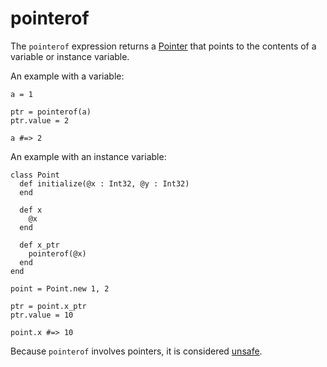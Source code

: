 # pointerof

The `pointerof` expression returns a [Pointer](http://crystal-lang.org/api/Pointer.html) that points to the contents of a variable or instance variable.

An example with a variable:

```crystal
a = 1

ptr = pointerof(a)
ptr.value = 2

a #=> 2
```

An example with an instance variable:

```crystal
class Point
  def initialize(@x : Int32, @y : Int32)
  end

  def x
    @x
  end

  def x_ptr
    pointerof(@x)
  end
end

point = Point.new 1, 2

ptr = point.x_ptr
ptr.value = 10

point.x #=> 10
```

Because `pointerof` involves pointers, it is considered [unsafe](unsafe.html).

